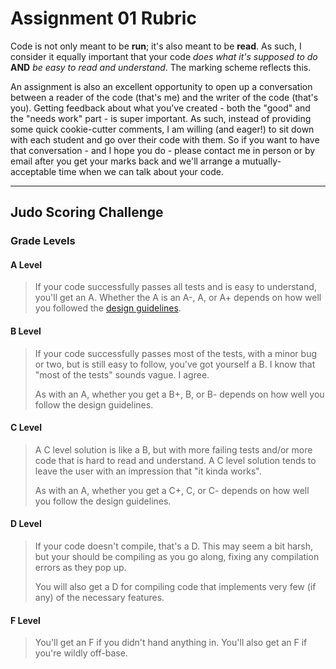 # Assignment 01 Rubric

Code is not only meant to be **run**; it's also meant to be **read**. As such, I consider it equally important that your code _does what it's supposed to do_ **AND** _be easy to read and understand_. The marking scheme reflects this.

An assignment is also an excellent opportunity to open up a conversation between a reader of the code (that's me) and the writer of the code (that's you). Getting feedback about what you've created - both the "good" and the "needs work" part - is super important. As such, instead of providing some quick cookie-cutter comments, I am willing (and eager!) to sit down with each student and go over their code with them. So if you want to have that conversation - and I hope you do - please contact me in person or by email after you get your marks back and we'll arrange a mutually-acceptable time when we can talk about your code.

---

## Judo Scoring Challenge

### Grade Levels

#### A Level

> If your code successfully passes all tests and is easy to understand, you'll get an A. Whether the A is an A-, A, or A+ depends on how well you followed the [design guidelines](design.guidelines).

#### B Level

> If your code successfully passes most of the tests, with a minor bug or two, but is still easy to follow, you've got yourself a B. I know that "most of the tests" sounds vague. I agree.
>
> As with an A, whether you get a B+, B, or B- depends on how well you follow the design guidelines.

#### C Level

> A C level solution is like a B, but with more failing tests and/or more code that is hard to read and understand. A C level solution tends to leave the user with an impression that "it kinda works".
>
> As with an A, whether you get a C+, C, or C- depends on how well you follow the design guidelines.

#### D Level

> If your code doesn't compile, that's a D. This may seem a bit harsh, but your should be compiling as you go along, fixing any compilation errors as they pop up.
>
> You will also get a D for compiling code that implements very few (if any) of the necessary features.

#### F Level

> You'll get an F if you didn't hand anything in.
> You'll also get an F if you're wildly off-base.
